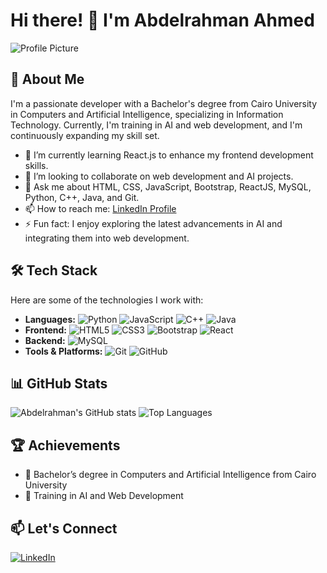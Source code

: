 # Hi there! 👋 I'm Abdelrahman Ahmed

![Profile Picture](https://media.licdn.com/dms/image/D5612AQGf0HoyDWTsDg/article-cover_image-shrink_720_1280/0/1679330530223?e=2147483647&v=beta&t=JDIG3B6UaO0plzVh-wQcEm1nbPLsaTA423LBp4ZXZl0)

## 🚀 About Me

I'm a passionate developer with a Bachelor's degree from Cairo University in Computers and Artificial Intelligence, specializing in Information Technology. Currently, I'm training in AI and web development, and I'm continuously expanding my skill set.

- 🌱 I’m currently learning React.js to enhance my frontend development skills.
- 👯 I’m looking to collaborate on web development and AI projects.
- 💬 Ask me about HTML, CSS, JavaScript, Bootstrap, ReactJS, MySQL, Python, C++, Java, and Git.
- 📫 How to reach me: [LinkedIn Profile](https://www.linkedin.com/in/abdelrahman-ahmed-27457a316)
- ⚡ Fun fact: I enjoy exploring the latest advancements in AI and integrating them into web development.

## 🛠️ Tech Stack

Here are some of the technologies I work with:

- **Languages:** ![Python](https://img.shields.io/badge/Python-3776AB?style=for-the-badge&logo=python&logoColor=white) ![JavaScript](https://img.shields.io/badge/JavaScript-F7DF1E?style=for-the-badge&logo=javascript&logoColor=black) ![C++](https://img.shields.io/badge/C++-00599C?style=for-the-badge&logo=cplusplus&logoColor=white) ![Java](https://img.shields.io/badge/Java-007396?style=for-the-badge&logo=java&logoColor=white)
- **Frontend:** ![HTML5](https://img.shields.io/badge/HTML5-E34F26?style=for-the-badge&logo=html5&logoColor=white) ![CSS3](https://img.shields.io/badge/CSS3-1572B6?style=for-the-badge&logo=css3&logoColor=white) ![Bootstrap](https://img.shields.io/badge/Bootstrap-563D7C?style=for-the-badge&logo=bootstrap&logoColor=white) ![React](https://img.shields.io/badge/React-20232A?style=for-the-badge&logo=react&logoColor=61DAFB)
- **Backend:** ![MySQL](https://img.shields.io/badge/MySQL-4479A1?style=for-the-badge&logo=mysql&logoColor=white)
- **Tools & Platforms:** ![Git](https://img.shields.io/badge/Git-F05032?style=for-the-badge&logo=git&logoColor=white) ![GitHub](https://img.shields.io/badge/GitHub-181717?style=for-the-badge&logo=github&logoColor=white)

## 📊 GitHub Stats

![Abdelrahman's GitHub stats](https://github-readme-stats.vercel.app/api?username=yourusername&show_icons=true&theme=radical)
![Top Languages](https://github-readme-stats.vercel.app/api/top-langs/?username=yourusername&layout=compact&theme=radical)

## 🏆 Achievements

- 🥇 Bachelor’s degree in Computers and Artificial Intelligence from Cairo University
- 📝 Training in AI and Web Development

## 📫 Let's Connect

[![LinkedIn](https://img.shields.io/badge/LinkedIn-0077B5?style=for-the-badge&logo=linkedin&logoColor=white)](https://www.linkedin.com/in/abdelrahman-ahmed-27457a316)


